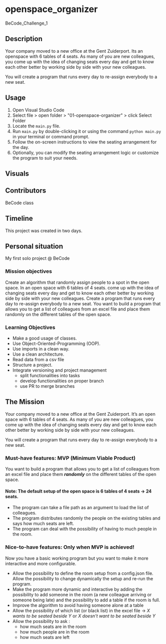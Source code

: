 # openspace_organizer
BeCode_Challenge_1

## Description
Your company moved to a new office at the Gent Zuiderport. Its an openspace with 6 tables of 4 seats. 
As many of you are new colleagues, you come up with the idea of changing seats every day and get to know each other better by working side by side with your new colleagues.

You will create a program that runs every day to re-assign everybody to a new seat.

## Usage


1. Open Visual Studio Code
2. Select file > open folder > "01-openspace-organizer" > click Select Folder
3. Locate the `main.py` file.
3. Run `main.py` by double-clicking it or using the command `python main.py` in your terminal or command prompt.
4. Follow the on-screen instructions to view the seating arrangement for the day.
5. Optionally, you can modify the seating arrangement logic or customize the program to suit your needs.

## Visuals

## Contributors
BeCode class 

## Timeline
This project was created in two days. 

## Personal situation
My first solo project @ BeCode 

### Mission objectives

Create an algorithm that randomly assign people to a spot in the open space.
In an open space with 6 tables of 4 seats. come up with the idea of changing seats every day and get to know each other better by working side by side with your new colleagues.
Create a program that runs every day to re-assign everybody to a new seat.
You want to build a program that allows you to get a list of colleagues from an excel file and place them randomly on the different tables of the open space.


### Learning Objectives

- Make a good usage of classes.
- Use Object-Oriented-Programming (OOP).
- Use imports in a clean way.
- Use a clean architecture.
- Read data from a csv file
- Structure a project.
- Integrate versioning and project management
  - split functionalities into tasks
  - develop functionalities on proper branch
  - use PR to merge branches

## The Mission

Your company moved to a new office at the Gent Zuiderport. It’s an open space with 6 tables of 4 seats. 
As many of you are new colleagues, you come up with the idea of changing seats every day and get to know each other better by working side by side with your new colleagues.

You will create a program that runs every day to re-assign everybody to a new seat. 

### Must-have features: MVP (Minimum Viable Product)

You want to build a program that allows you to get a list of colleagues from an excel file and place them ***randomly*** on the different tables of the open space.

#### Note: The default setup of the open space is 6 tables of 4 seats → 24 seats. ####

- The program can take a file path as an argument to load the list of colleagues. 
- The program distributes randomly the people on the existing tables and says how much seats are left.
- The program can deal with the possibility of having to much people in the room.

### Nice-to-have features: Only when MVP is achieved!

Now you have a basic working program but you want to make it more interactive and more configurable.

- Allow the possibility to define the room setup from a config.json file. Allow the possibility to change dynamically the setup and re-run the program.
- Make the program more dynamic and interactive by adding the possibility to add someone in the room (a new colleague arriving or someone being late) and the possibility to add a table if the room is full.
- Improve the algorithm to avoid having someone alone at a table
- Allow the possibility of which list (or black list) in the excel file → _X wants to be seated beside Y_ or _X doesn't want to be seated beside Y_
- Allow the possibility to ask : 
  - how much seats are in the room
  - how much people are in the room
  - how much seats are left
